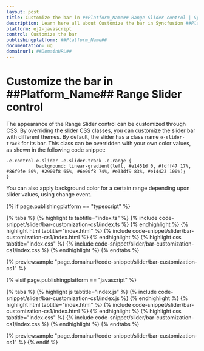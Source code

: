```yaml
---
layout: post
title: Customize the bar in ##Platform_Name## Range Slider control | Syncfusion
description: Learn here all about Customize the bar in Syncfusion ##Platform_Name## Range Slider control of Syncfusion Essential JS 2 and more.
platform: ej2-javascript
control: Customize the bar 
publishingplatform: ##Platform_Name##
documentation: ug
domainurl: ##DomainURL##
---
```


# Customize the bar in ##Platform_Name## Range Slider control

The appearance of the Range Slider control can be customized through CSS. By overriding the slider CSS classes, you can customize the slider bar with different themes. By default, the slider has a class name `e-slider-track` for its bar. This class can be overridden with your own color values, as shown in the following code snippet:

```
.e-control.e-slider .e-slider-track .e-range {
           background: linear-gradient(left, #e1451d 0, #fdff47 17%, #86f9fe 50%, #2900f8 65%, #6e00f8 74%, #e33df9 83%, #e14423 100%);
}
```

You can also apply background color for a certain range depending upon slider values, using change event.

{% if page.publishingplatform == "typescript" %}

 {% tabs %}
{% highlight ts tabtitle="index.ts" %}
{% include code-snippet/slider/bar-customization-cs1/index.ts %}
{% endhighlight %}
{% highlight html tabtitle="index.html" %}
{% include code-snippet/slider/bar-customization-cs1/index.html %}
{% endhighlight %}
{% highlight css tabtitle="index.css" %}
{% include code-snippet/slider/bar-customization-cs1/index.css %}
{% endhighlight %}
{% endtabs %}
        
{% previewsample "page.domainurl/code-snippet/slider/bar-customization-cs1" %}

{% elsif page.publishingplatform == "javascript" %}

{% tabs %}
{% highlight js tabtitle="index.js" %}
{% include code-snippet/slider/bar-customization-cs1/index.js %}
{% endhighlight %}
{% highlight html tabtitle="index.html" %}
{% include code-snippet/slider/bar-customization-cs1/index.html %}
{% endhighlight %}
{% highlight css tabtitle="index.css" %}
{% include code-snippet/slider/bar-customization-cs1/index.css %}
{% endhighlight %}
{% endtabs %}

{% previewsample "page.domainurl/code-snippet/slider/bar-customization-cs1" %}
{% endif %}